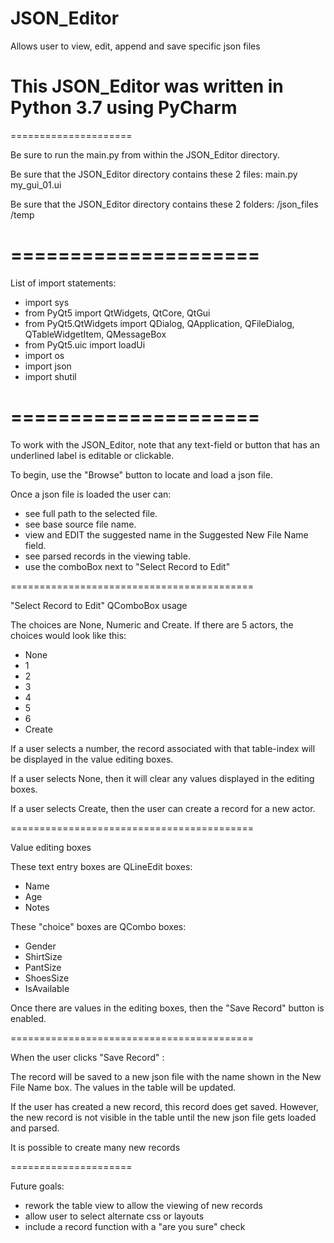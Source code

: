 # JSON_Editor
Allows user to view, edit, append and save specific json files

This JSON_Editor was written in Python 3.7 using PyCharm
=====================
=====================

Be sure to run the main.py from within the JSON_Editor directory. 

Be sure that the JSON_Editor directory contains these 2 files:
main.py
my_gui_01.ui

Be sure that the JSON_Editor directory contains these 2 folders:
/json_files
/temp

=====================
=====================

List of import statements:

- import sys
- from PyQt5 import QtWidgets, QtCore, QtGui
- from PyQt5.QtWidgets import QDialog, QApplication, QFileDialog, QTableWidgetItem, QMessageBox
- from PyQt5.uic import loadUi
- import os
- import json
- import shutil

=====================
=====================

To work with the JSON_Editor, note that any text-field or button that has an underlined label is editable or clickable.


To begin, use the "Browse" button to locate and load a json file.

Once a json file is loaded the user can:
- see full path to the selected file.
- see base source file name.
- view and EDIT the suggested name in the Suggested New File Name field.
- see parsed records in the viewing table. 
- use the comboBox next to "Select Record to Edit"

==========================================

"Select Record to Edit" QComboBox usage

The choices are None, Numeric and Create. 
If there are 5 actors, the choices would look like this:
- None
- 1
- 2
- 3
- 4
- 5
- 6
- Create

If a user selects a number, the record associated with that table-index will be displayed in the value editing boxes.

If a user selects None, then it will clear any values displayed in the editing boxes.

If a user selects Create, then the user can create a record for a new actor.

==========================================

Value editing boxes

These text entry boxes are QLineEdit boxes:
- Name
- Age
- Notes

These "choice" boxes are QCombo boxes:
- Gender
- ShirtSize
- PantSize
- ShoesSize
- IsAvailable

Once there are values in the editing boxes, then the "Save Record" button is enabled.

==========================================

<Save Record> 

When the user clicks "Save Record" :

The record will be saved to a new json file with the name shown in the New File Name box. 
The values in the table will be updated.

If the user has created a new record, this record does get saved. However, the new record is not visible in the table until the new json file gets loaded and parsed.

It is possible to create many new records

=====================

Future goals:
- rework the table view to allow the viewing of new records
- allow user to select alternate css or layouts
- include a record <Delete> function with a "are you sure" check
